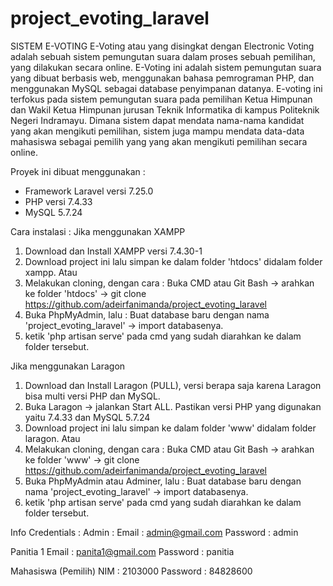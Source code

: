 # project_evoting_laravel

SISTEM E-VOTING
E-Voting atau yang disingkat dengan Electronic Voting adalah sebuah sistem pemungutan suara dalam proses sebuah pemilihan, yang dilakukan secara online. E-Voting ini adalah sistem pemungutan suara yang dibuat berbasis web, menggunakan bahasa pemrograman PHP, dan menggunakan MySQL sebagai database penyimpanan datanya. E-voting ini terfokus pada sistem pemungutan suara pada pemilihan Ketua Himpunan dan Wakil Ketua Himpunan jurusan Teknik Informatika di kampus Politeknik Negeri Indramayu. Dimana sistem dapat mendata nama-nama kandidat yang akan mengikuti pemilihan, sistem juga mampu mendata data-data mahasiswa sebagai pemilih yang yang akan mengikuti pemilihan secara online.

Proyek ini dibuat menggunakan :
- Framework Laravel versi 7.25.0
- PHP versi 7.4.33
- MySQL 5.7.24

Cara instalasi :
Jika menggunakan XAMPP 
1. Download dan Install XAMPP versi 7.4.30-1
2. Download project ini lalu simpan ke dalam folder 'htdocs' didalam folder xampp. Atau
3. Melakukan cloning, dengan cara : Buka CMD atau Git Bash -> arahkan ke folder 'htdocs' -> git clone https://github.com/adeirfanimanda/project_evoting_laravel
4. Buka PhpMyAdmin, lalu : Buat database baru dengan nama 'project_evoting_laravel' -> import databasenya.
5. ketik 'php artisan serve' pada cmd yang sudah diarahkan ke dalam folder tersebut.

Jika menggunakan Laragon
1. Download dan Install Laragon (PULL), versi berapa saja karena Laragon bisa multi versi PHP dan MySQL.
2. Buka Laragon -> jalankan Start ALL. Pastikan versi PHP yang digunakan yaitu 7.4.33 dan MySQL 5.7.24
3. Download project ini lalu simpan ke dalam folder 'www' didalam folder laragon. Atau
3. Melakukan cloning, dengan cara : Buka CMD atau Git Bash -> arahkan ke folder 'www' -> git clone https://github.com/adeirfanimanda/project_evoting_laravel
4. Buka PhpMyAdmin atau Adminer, lalu : Buat database baru dengan nama 'project_evoting_laravel' -> import databasenya.
5. ketik 'php artisan serve' pada cmd yang sudah diarahkan ke dalam folder tersebut.

Info Credentials :
Admin :
Email : admin@gmail.com
Password : admin

Panitia 1 
Email : panita1@gmail.com
Password : panitia

Mahasiswa (Pemilih)
NIM : 2103000
Password : 84828600
